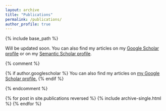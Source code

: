 ```yaml
---
layout: archive
title: "Publications"
permalink: /publications/
author_profile: true
---
```



{% include base_path %}

Will be updated soon. You can also find my articles on my <u><a href="https://scholar.google.com/citations?user=8rDNIMsAAAAJ">Google Scholar profile</a></u> or on my <u><a href="https://www.semanticscholar.org/author/Wen-tau-Yih/1725604">Semantic Scholar profile</a></u>.


{% comment %}

{% if author.googlescholar %}
  You can also find my articles on <u><a href="{{author.googlescholar}}">my Google Scholar profile</a>.</u>
{% endif %}

{% endcomment %}

{% for post in site.publications reversed %}
  {% include archive-single.html %}
{% endfor %}

